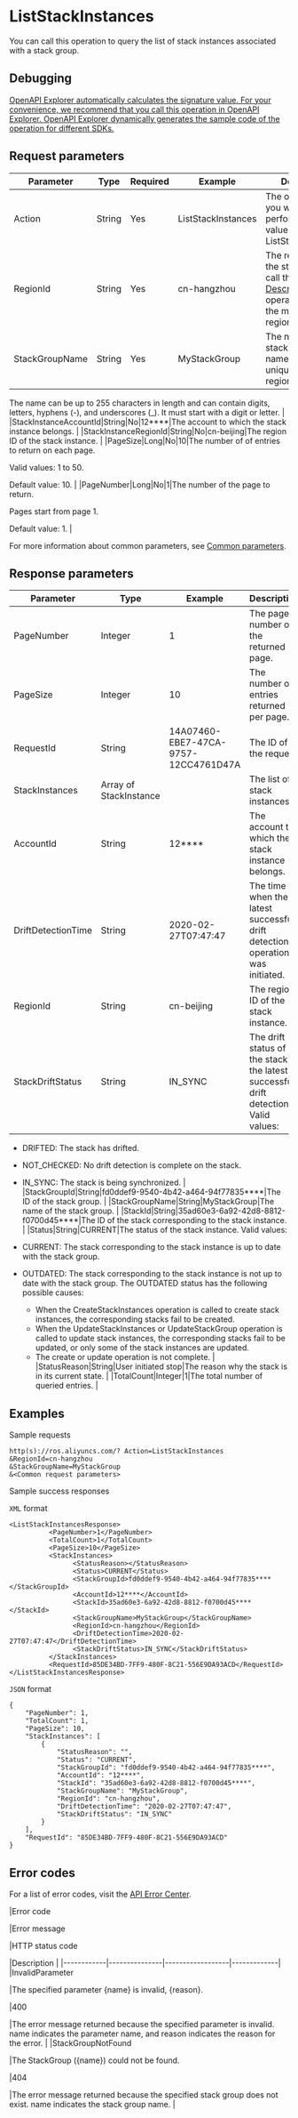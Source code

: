 # ListStackInstances

You can call this operation to query the list of stack instances associated with a stack group.

## Debugging

[OpenAPI Explorer automatically calculates the signature value. For your convenience, we recommend that you call this operation in OpenAPI Explorer. OpenAPI Explorer dynamically generates the sample code of the operation for different SDKs.](https://api.aliyun.com/#product=ROS&api=ListStackInstances&type=RPC&version=2019-09-10)

## Request parameters

|Parameter|Type|Required|Example|Description|
|---------|----|--------|-------|-----------|
|Action|String|Yes|ListStackInstances|The operation that you want to perform. Set the value to ListStackInstances. |
|RegionId|String|Yes|cn-hangzhou|The region ID of the stack. You can call the [DescribeRegions](~~131035~~) operation to query the most recent region list. |
|StackGroupName|String|Yes|MyStackGroup|The name of the stack group. The name must be unique within a region.

The name can be up to 255 characters in length and can contain digits, letters, hyphens \(-\), and underscores \(\_\). It must start with a digit or letter. |
|StackInstanceAccountId|String|No|12\*\*\*\*|The account to which the stack instance belongs. |
|StackInstanceRegionId|String|No|cn-beijing|The region ID of the stack instance. |
|PageSize|Long|No|10|The number of of entries to return on each page.

Valid values: 1 to 50.

Default value: 10. |
|PageNumber|Long|No|1|The number of the page to return.

Pages start from page 1.

Default value: 1. |

For more information about common parameters, see [Common parameters](~~131957~~).

## Response parameters

|Parameter|Type|Example|Description|
|---------|----|-------|-----------|
|PageNumber|Integer|1|The page number of the returned page. |
|PageSize|Integer|10|The number of entries returned per page. |
|RequestId|String|14A07460-EBE7-47CA-9757-12CC4761D47A|The ID of the request. |
|StackInstances|Array of StackInstance| |The list of stack instances. |
|AccountId|String|12\*\*\*\*|The account to which the stack instance belongs. |
|DriftDetectionTime|String|2020-02-27T07:47:47|The time when the latest successful drift detection operation was initiated. |
|RegionId|String|cn-beijing|The region ID of the stack instance. |
|StackDriftStatus|String|IN\_SYNC|The drift status of the stack in the latest successful drift detection. Valid values:

-   DRIFTED: The stack has drifted.
-   NOT\_CHECKED: No drift detection is complete on the stack.
-   IN\_SYNC: The stack is being synchronized. |
|StackGroupId|String|fd0ddef9-9540-4b42-a464-94f77835\*\*\*\*|The ID of the stack group. |
|StackGroupName|String|MyStackGroup|The name of the stack group. |
|StackId|String|35ad60e3-6a92-42d8-8812-f0700d45\*\*\*\*|The ID of the stack corresponding to the stack instance. |
|Status|String|CURRENT|The status of the stack instance. Valid values:

-   CURRENT: The stack corresponding to the stack instance is up to date with the stack group.
-   OUTDATED: The stack corresponding to the stack instance is not up to date with the stack group. The OUTDATED status has the following possible causes:
    -   When the CreateStackInstances operation is called to create stack instances, the corresponding stacks fail to be created.
    -   When the UpdateStackInstances or UpdateStackGroup operation is called to update stack instances, the corresponding stacks fail to be updated, or only some of the stack instances are updated.
    -   The create or update operation is not complete. |
|StatusReason|String|User initiated stop|The reason why the stack is in its current state. |
|TotalCount|Integer|1|The total number of queried entries. |

## Examples

Sample requests

```
http(s)://ros.aliyuncs.com/? Action=ListStackInstances
&RegionId=cn-hangzhou
&StackGroupName=MyStackGroup
&<Common request parameters>
```

Sample success responses

`XML` format

```
<ListStackInstancesResponse>
          <PageNumber>1</PageNumber>
          <TotalCount>1</TotalCount>
          <PageSize>10</PageSize>
          <StackInstances>
                <StatusReason></StatusReason>
                <Status>CURRENT</Status>
                <StackGroupId>fd0ddef9-9540-4b42-a464-94f77835****</StackGroupId>
                <AccountId>12****</AccountId>
                <StackId>35ad60e3-6a92-42d8-8812-f0700d45****</StackId>
                <StackGroupName>MyStackGroup</StackGroupName>
                <RegionId>cn-hangzhou</RegionId>
                <DriftDetectionTime>2020-02-27T07:47:47</DriftDetectionTime>
                <StackDriftStatus>IN_SYNC</StackDriftStatus>
          </StackInstances>
          <RequestId>85DE34BD-7FF9-480F-8C21-556E9DA93ACD</RequestId>
</ListStackInstancesResponse>
```

`JSON` format

```
{
    "PageNumber": 1,
    "TotalCount": 1,
    "PageSize": 10,
    "StackInstances": [
        {
            "StatusReason": "",
            "Status": "CURRENT",
            "StackGroupId": "fd0ddef9-9540-4b42-a464-94f77835****",
            "AccountId": "12****",
            "StackId": "35ad60e3-6a92-42d8-8812-f0700d45****",
            "StackGroupName": "MyStackGroup",
            "RegionId": "cn-hangzhou",
            "DriftDetectionTime": "2020-02-27T07:47:47",
            "StackDriftStatus": "IN_SYNC"
        }
    ],
    "RequestId": "85DE34BD-7FF9-480F-8C21-556E9DA93ACD"
}
```

## Error codes

For a list of error codes, visit the [API Error Center](https://error-center.alibabacloud.com/status/product/ROS).

|Error code

|Error message

|HTTP status code

|Description |
|------------|---------------|------------------|-------------|
|InvalidParameter

|The specified parameter \{name\} is invalid, \{reason\}.

|400

|The error message returned because the specified parameter is invalid. name indicates the parameter name, and reason indicates the reason for the error. |
|StackGroupNotFound

|The StackGroup \(\{name\}\) could not be found.

|404

|The error message returned because the specified stack group does not exist. name indicates the stack group name. |

